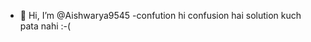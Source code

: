 - 👋 Hi, I’m @Aishwarya9545
-confution hi confusion hai solution kuch pata nahi :-( 

<!---
Aishwarya9545/Aishwarya9545 is a ✨ special ✨ repository because its `README.md` (this file) appears on your GitHub profile.
You can click the Preview link to take a look at your changes.
--->

